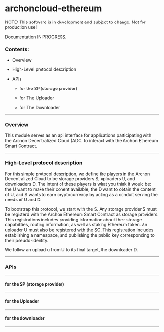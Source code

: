 # archoncloud-ethereum

NOTE: This software is in development and subject to change. Not for production use!

Documentation IN PROGRESS.

### Contents:

 - Overview

 - High-Level protocol description

 - APIs 

   - for the SP (storage provider)

   - for The Uploader

   - for The Downloader

--------------------------------------------------------------------


### Overview

This module serves as an api interface for applications participating with the Archon Decentralized Cloud (ADC) to interact with the Archon Ethereum Smart Contract.


--------------------------------------------------------------------

### High-Level protocol description

For this simple protocol description, we define the players in the Archon Decentralized Cloud to be storage providers S, uploaders U, and downloaders D. The intent of these players is what you think it would be: the U want to make their conent available, the D want to obtain the content of U, and S wants to earn cryptocurrency by acting as a conduit serving the needs of U and D.

To bootstrap this protocol, we start with the S. Any storage provider S must be registerd with the Archon Ethereum Smart Contract as storage providers. This registrations includes providing information about their storage capabilities, routing information, as well as staking Ethereum token. An uploader U must also be registered with the SC. This registration includes establishing a namespace, and publishing the public key corresponding to their pseudo-identity.

We follow an upload u from U to its final target, the downloader D.


--------------------------------------------------------------------

### APIs 

--------------------------------------------------------------------

#### for the SP (storage provider)

--------------------------------------------------------------------

#### for the Uploader

--------------------------------------------------------------------

#### for the downloader

--------------------------------------------------------------------
